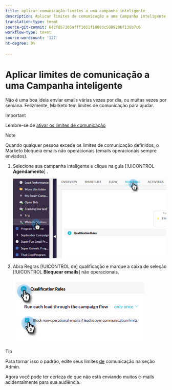 ```yaml
---
title: aplicar-comunicação-limites a uma campanha inteligente
description: Aplicar limites de comunicação a uma Campanha inteligente
translation-type: tm+mt
source-git-commit: 642fd57105afff1031f18883c5809206f136b7c6
workflow-type: tm+mt
source-wordcount: '127'
ht-degree: 0%

---
```



# Aplicar limites de comunicação a uma Campanha inteligente

Não é uma boa ideia enviar emails várias vezes por dia, ou muitas vezes por semana. Felizmente, Marketo tem limites de comunicação para ajudar.

>[!IMPORTANT]
>
>Lembre-se de [ativar os limites de comunicação](https://docs.marketo.com/display/DOCS/Enable+Communication+Limits)

>[!NOTE]
>
>Quando qualquer pessoa excede os limites de comunicação definidos, o Marketo bloqueia emails não operacionais (emails operacionais sempre enviados).

1. Selecione sua campanha inteligente e clique na guia [!UICONTROL **Agendamento**] .

   ![Imagem Um](/help/sky/assets/smart-campaigns/apply-communication-limits-to-a-smart-campaign/apply-communication-limits-to-a-smart-campaign-1.png)

1. Abra Regras [!UICONTROL de] qualificação e marque a caixa de seleção [!UICONTROL **Bloquear emails**] não operacionais.

   ![Imagem dois](/help/sky/assets/smart-campaigns/apply-communication-limits-to-a-smart-campaign/apply-communication-limits-to-a-smart-campaign-2.png)

>[!TIP]
>
>Para tornar isso o padrão, edite seus limites [de](https://docs.marketo.com/display/DOCS/Enable+Communication+Limits) comunicação na seção Admin.

Agora você pode ter certeza de que não está enviando muitos e-mails acidentalmente para sua audiência.
